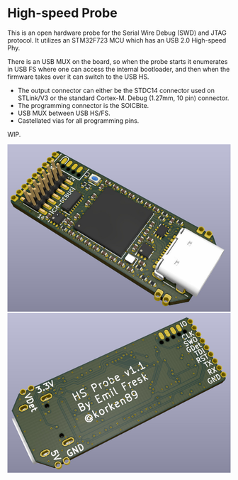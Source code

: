 # High-speed Probe

This is an open hardware probe for the Serial Wire Debug (SWD) and JTAG protocol. It utilizes an
STM32F723 MCU which has an USB 2.0 High-speed Phy.

There is an USB MUX on the board, so when the probe starts it enumerates in USB FS where one can access the internal bootloader, and then when the firmware takes over it can switch to the USB HS.

* The output connector can either be the STDC14 connector used on STLink/V3 or the standard Cortex-M.
Debug (1.27mm, 10 pin) connector.
* The programming connector is the SOICBite.
* USB MUX between USB HS/FS.
* Castellated vias for all programming pins.

WIP.

![alt text](hs-probe-top.jpg "probe")
![alt text](hs-probe-bot.jpg "probe")
